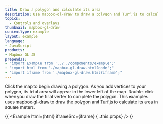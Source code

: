 ```yaml
---
title: Draw a polygon and calculate its area
description: Use mapbox-gl-draw to draw a polygon and Turf.js to calculate its area in square meters.
topics:
  - Controls and overlays
thumbnail: mapbox-gl-draw
contentType: example
layout: example
language:
- JavaScript
products:
- Mapbox GL JS
prependJs:
- "import Example from '../../components/example';"
- "import html from './mapbox-gl-draw.html?code';"
- "import iframe from './mapbox-gl-draw.html?iframe';"
---
```


Click the map to begin drawing a polygon. As you add vertices to your polygon, its total area will appear in the lower left of the map. Double-click when you draw the final vertex to complete the polygon. This examples uses [mapbox-gl-draw](https://github.com/mapbox/mapbox-gl-draw) to draw the polygon and [Turf.js](http://turfjs.org/) to calculate its area in square meters.

{{ <Example html={html} iframeSrc={iframe} {...this.props} /> }}
